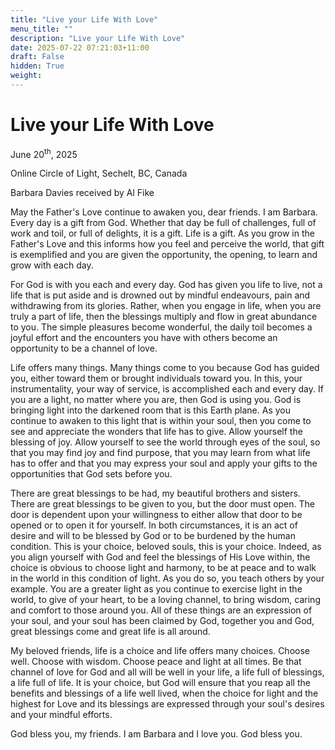 ```yaml
---
title: "Live your Life With Love"
menu_title: ""
description: "Live your Life With Love"
date: 2025-07-22 07:21:03+11:00
draft: False
hidden: True
weight:
---
```

# Live your Life With Love

June 20<sup>th</sup>, 2025

Online Circle of Light, Sechelt, BC, Canada

Barbara Davies received by Al Fike

May the Father's Love continue to awaken you, dear friends. I am Barbara. Every day is a gift from God. Whether that day be full of challenges, full of work and toil, or full of delights, it is a gift. Life is a gift. As you grow in the Father's Love and this informs how you feel and perceive the world, that gift is exemplified and you are given the opportunity, the opening, to learn and grow with each day.

For God is with you each and every day. God has given you life to live, not a life that is put aside and is drowned out by mindful endeavours, pain and withdrawing from its glories. Rather, when you engage in life, when you are truly a part of life, then the blessings multiply and flow in great abundance to you. The simple pleasures become wonderful, the daily toil becomes a joyful effort and the encounters you have with others become an opportunity to be a channel of love.

Life offers many things. Many things come to you because God has guided you, either toward them or brought individuals toward you. In this, your instrumentality, your way of service, is accomplished each and every day. If you are a light, no matter where you are, then God is using you. God is bringing light into the darkened room that is this Earth plane. As you continue to awaken to this light that is within your soul, then you come to see and appreciate the wonders that life has to give. Allow yourself the blessing of joy. Allow yourself to see the world through eyes of the soul, so that you may find joy and find purpose, that you may learn from what life has to offer and that you may express your soul and apply your gifts to the opportunities that God sets before you.

There are great blessings to be had, my beautiful brothers and sisters. There are great blessings to be given to you, but the door must open. The door is dependent upon your willingness to either allow that door to be opened or to open it for yourself. In both circumstances, it is an act of desire and will to be blessed by God or to be burdened by the human condition. This is your choice, beloved souls, this is your choice. Indeed, as you align yourself with God and feel the blessings of His Love within, the choice is obvious to choose light and harmony, to be at peace and to walk in the world in this condition of light. As you do so, you teach others by your example. You are a greater light as you continue to exercise light in the world, to give of your heart, to be a loving channel, to bring wisdom, caring and comfort to those around you. All of these things are an expression of your soul, and your soul has been claimed by God, together you and God, great blessings come and great life is all around.

My beloved friends, life is a choice and life offers many choices. Choose well. Choose with wisdom. Choose peace and light at all times. Be that channel of love for God and all will be well in your life, a life full of blessings, a life full of life. It is your choice, but God will ensure that you reap all the benefits and blessings of a life well lived, when the choice for light and the highest for Love and its blessings are expressed through your soul's desires and your mindful efforts.

God bless you, my friends. I am Barbara and I love you. God bless you.
